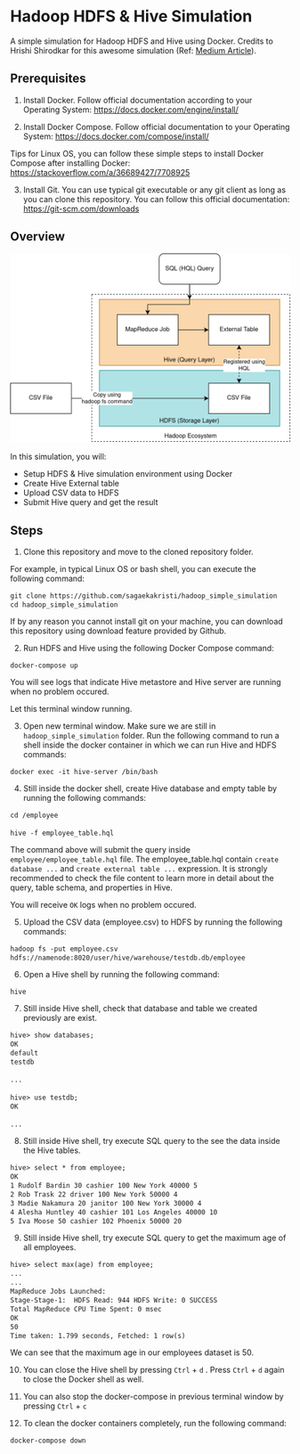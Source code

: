 # Hadoop HDFS & Hive Simulation

A simple simulation for Hadoop HDFS and Hive using Docker. Credits to Hrishi Shirodkar for this awesome simulation (Ref: [Medium Article](https://hshirodkar.medium.com/apache-hive-on-docker-4d7280ac6f8e)).

## Prerequisites

1. Install Docker. Follow official documentation according to your Operating System: https://docs.docker.com/engine/install/

2. Install Docker Compose. Follow official documentation to your Operating System: https://docs.docker.com/compose/install/

Tips for Linux OS, you can follow these simple steps to install Docker Compose after installing Docker: https://stackoverflow.com/a/36689427/7708925

3. Install Git. You can use typical git executable or any git client as long as you can clone this repository. You can follow this official documentation: https://git-scm.com/downloads

## Overview

![Alt text](asset/hadoop-stack-case-lab-case.drawio.png?raw=true "Lab Overview")

In this simulation, you will:
- Setup HDFS & Hive simulation environment using Docker
- Create Hive External table
- Upload CSV data to HDFS
- Submit Hive query and get the result

## Steps

1. Clone this repository and move to the cloned repository folder.

For example, in typical Linux OS or bash shell, you can execute the following command:
```
git clone https://github.com/sagaekakristi/hadoop_simple_simulation
cd hadoop_simple_simulation
```

If by any reason you cannot install git on your machine, you can download this repository using download feature provided by Github.

2. Run HDFS and Hive using the following Docker Compose command:
```
docker-compose up
```
You will see logs that indicate Hive metastore and Hive server are running when no problem occured.

Let this terminal window running.

3. Open new terminal window. Make sure we are still in `hadoop_simple_simulation` folder. Run the following command to run a shell inside the docker container in which we can run Hive and HDFS commands:
```
docker exec -it hive-server /bin/bash
```

4. Still inside the docker shell, create Hive database and empty table by running the following commands:
```
cd /employee

hive -f employee_table.hql
```

The command above will submit the query inside `employee/employee_table.hql` file. The employee_table.hql contain `create database ...` and `create external table ...` expression. It is strongly recommended to check the file content to learn more in detail about the query, table schema, and properties in Hive.

You will receive `OK` logs when no problem occured.

5. Upload the CSV data (employee.csv) to HDFS by running the following commands:
```
hadoop fs -put employee.csv hdfs://namenode:8020/user/hive/warehouse/testdb.db/employee
```

6. Open a Hive shell by running the following command:
```
hive
```

7. Still inside Hive shell, check that database and table we created previously are exist.
```
hive> show databases;
OK
default
testdb

...

hive> use testdb;
OK

...
```

8. Still inside Hive shell, try execute SQL query to the see the data inside the Hive tables.
```
hive> select * from employee;
OK
1 Rudolf Bardin 30 cashier 100 New York 40000 5
2 Rob Trask 22 driver 100 New York 50000 4
3 Madie Nakamura 20 janitor 100 New York 30000 4
4 Alesha Huntley 40 cashier 101 Los Angeles 40000 10
5 Iva Moose 50 cashier 102 Phoenix 50000 20
```

9. Still inside Hive shell, try execute SQL query to get the maximum age of all employees.
```
hive> select max(age) from employee;
...
...
MapReduce Jobs Launched: 
Stage-Stage-1:  HDFS Read: 944 HDFS Write: 0 SUCCESS
Total MapReduce CPU Time Spent: 0 msec
OK
50
Time taken: 1.799 seconds, Fetched: 1 row(s)
```
We can see that the maximum age in our employees dataset is 50.

10. You can close the Hive shell by pressing `Ctrl` + `d` . Press `Ctrl` + `d` again to close the Docker shell as well.

11. You can also stop the docker-compose in previous terminal window by pressing `Ctrl` + `c`

12. To clean the docker containers completely, run the following command:
```
docker-compose down
```
